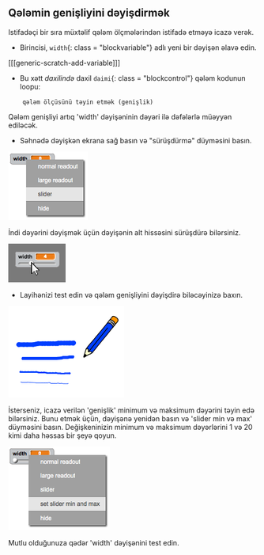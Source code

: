 ## Qələmin genişliyini dəyişdirmək

Istifadəçi bir sıra müxtəlif qələm ölçmələrindən istifadə etməyə icazə verək.

+ Birincisi, `width`{: class = "blockvariable"} adlı yeni bir dəyişən əlavə edin.

[[[generic-scratch-add-variable]]]

+ Bu xətt *daxilində* daxil `daimi`{: class = "blockcontrol"} qələm kodunun loopu:

```blocks
    qələm ölçüsünü təyin etmək (genişlik)
```

Qələm genişliyi artıq 'width' dəyişəninin dəyəri ilə dəfələrlə müəyyən ediləcək.

+ Səhnədə dəyişkən ekrana sağ basın və "sürüşdürmə" düyməsini basın.

![ekran görüntüsü](images/paint-slider.png)

İndi dəyərini dəyişmək üçün dəyişənin alt hissəsini sürüşdürə bilərsiniz.

![ekran görüntüsü](images/paint-slider-change.png)

+ Layihənizi test edin və qələm genişliyini dəyişdirə biləcəyinizə baxın.

![ekran görüntüsü](images/paint-width-test.png)

İsterseniz, icazə verilən 'genişlik' minimum və maksimum dəyərini təyin edə bilərsiniz. Bunu etmək üçün, dəyişənə yenidən basın və 'slider min və max' düyməsini basın. Değişkeninizin minimum və maksimum dəyərlərini 1 və 20 kimi daha həssas bir şeyə qoyun.

![ekran görüntüsü](images/paint-slider-max.png)

Mutlu olduğunuza qədər 'width' dəyişənini test edin.